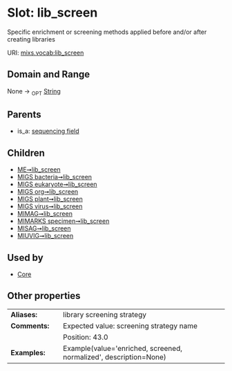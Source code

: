 
# Slot: lib_screen


Specific enrichment or screening methods applied before and/or after creating libraries

URI: [mixs.vocab:lib_screen](https://w3id.org/mixs/vocab/lib_screen)


## Domain and Range

None ->  <sub>OPT</sub> [String](types/String.md)

## Parents

 *  is_a: [sequencing field](sequencing_field.md)

## Children

 *  [ME➞lib_screen](ME_lib_screen.md)
 *  [MIGS bacteria➞lib_screen](MIGS_bacteria_lib_screen.md)
 *  [MIGS eukaryote➞lib_screen](MIGS_eukaryote_lib_screen.md)
 *  [MIGS org➞lib_screen](MIGS_org_lib_screen.md)
 *  [MIGS plant➞lib_screen](MIGS_plant_lib_screen.md)
 *  [MIGS virus➞lib_screen](MIGS_virus_lib_screen.md)
 *  [MIMAG➞lib_screen](MIMAG_lib_screen.md)
 *  [MIMARKS specimen➞lib_screen](MIMARKS_specimen_lib_screen.md)
 *  [MISAG➞lib_screen](MISAG_lib_screen.md)
 *  [MIUVIG➞lib_screen](MIUVIG_lib_screen.md)

## Used by

 * [Core](Core.md)

## Other properties

|  |  |  |
| --- | --- | --- |
| **Aliases:** | | library screening strategy |
| **Comments:** | | Expected value: screening strategy name |
|  | | Position: 43.0 |
| **Examples:** | | Example(value='enriched, screened, normalized', description=None) |

